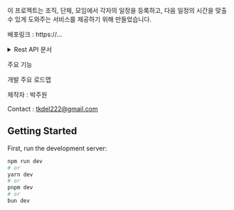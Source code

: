 이 프로젝트는 조직, 단체, 모임에서 각자의 일정을 등록하고, 다음 일정의 시간을 맞출 수 있게 도와주는 서비스를 제공하기 위해 만들었습니다.

배포링크 : https://...



<details>
<summary>
    Rest API 문서 
</summary>
  <details>
    <summary>
      GET /users/user/{userId}
    </summary>
     <p>해당 유저 ID의 정보를 불러옵니다.</p>
      <tr>
        <td>
            <p>params</p>
            <pre>
                {
                    "userId": "userId1"
                }
            </pre>
        </td>
        <td>
            <p>body</p>
            <pre>
                {
                
                }
            </pre>
        </td>
        <td>
            <p>return</p>
            <pre>
                {
                    "docId": "LwRwe9oWbCNlSELYB1Ig",
                    "friends": [],
                    "picture": "https://www.image.com/123",
                    "id": "userId1",
                    "name": "userName1",
                    "email": "userId1@example.com"
                }
            </pre>
        </td>
      </tr>
  </details> 
  <details>
    <summary>
      GET /users/user/{userId}
    </summary>
     <p>해당 유저 ID의 정보를 불러옵니다.</p>
      <tr>
        <td>
            <p>params</p>
            <pre>
                {
                    "userId": "userId1"
                }
            </pre>
        </td>
        <td>
            <p>body</p>
            <pre>
                {
                    "userId": "userId1"
                }
            </pre>
        </td>
        <td>
            <p>return</p>
            <pre>
                {
                    "userId": "userId1"
                }
            </pre>
        </td>
      </tr>
  </details>  
</details>


주요 기능 

개발 주요 로드맵

제작자 : 박주원

Contact : tkdel222@gmail.com
## Getting Started

First, run the development server:

```bash
npm run dev
# or
yarn dev
# or
pnpm dev
# or
bun dev
```
